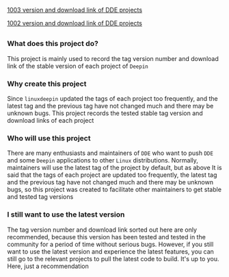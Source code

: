[1003 version and download link of DDE projects](packages-tag-version/packages-tag-1003-version.md)

[1002 version and download link of DDE projects](packages-tag-version/packages-tag-1002-version.md)

## 

### What does this project do?
This project is mainly used to record the tag version number and download link of the stable version of each project of `Deepin`



### Why create this project
Since `linuxdeepin` updated the tags of each project too frequently, and the latest tag and the previous tag have not changed much and there may be unknown bugs. This project records the tested stable tag version  and download links of each project



### Who will use this project
There are many enthusiasts and maintainers of `DDE` who want to push `DDE` and some `Deepin` applications to other `Linux` distributions. Normally, maintainers will use the latest tag of the project by default, but as above It is said that the tags of each project are updated too frequently, the latest tag and the previous tag have not changed much and there may be unknown bugs, so this project was created to facilitate other maintainers to get stable and tested tag versions



### I still want to use the latest version 

The tag version number and download link sorted out here are only recommended, because this version has been tested and tested in the community  for a period of time without serious bugs. However, if you still want to use the latest version and experience the latest features, you can still go to the relevant projects to pull the latest code to build. It's up to you. Here,  just  a recommendation

